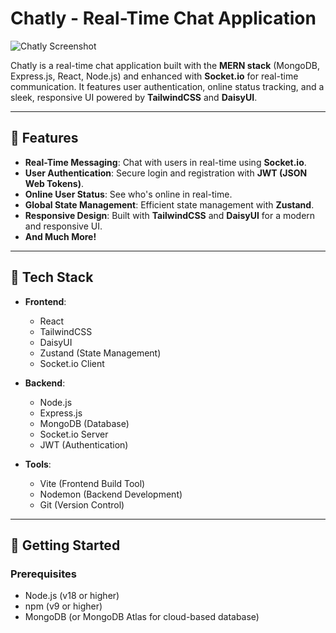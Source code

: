 # Chatly - Real-Time Chat Application

![Chatly Screenshot](./public/images/Screenshot%20(239).png) <!-- Replace with your screenshot path or URL -->

Chatly is a real-time chat application built with the **MERN stack** (MongoDB, Express.js, React, Node.js) and enhanced with **Socket.io** for real-time communication. It features user authentication, online status tracking, and a sleek, responsive UI powered by **TailwindCSS** and **DaisyUI**.

---

## 🌟 Features

- **Real-Time Messaging**: Chat with users in real-time using **Socket.io**.
- **User Authentication**: Secure login and registration with **JWT (JSON Web Tokens)**.
- **Online User Status**: See who's online in real-time.
- **Global State Management**: Efficient state management with **Zustand**.
- **Responsive Design**: Built with **TailwindCSS** and **DaisyUI** for a modern and responsive UI.
- **And Much More!**

---

## 🚀 Tech Stack

- **Frontend**:
  - React
  - TailwindCSS
  - DaisyUI
  - Zustand (State Management)
  - Socket.io Client

- **Backend**:
  - Node.js
  - Express.js
  - MongoDB (Database)
  - Socket.io Server
  - JWT (Authentication)

- **Tools**:
  - Vite (Frontend Build Tool)
  - Nodemon (Backend Development)
  - Git (Version Control)

---

## 🎯 Getting Started

### Prerequisites

- Node.js (v18 or higher)
- npm (v9 or higher)
- MongoDB (or MongoDB Atlas for cloud-based database)

 
